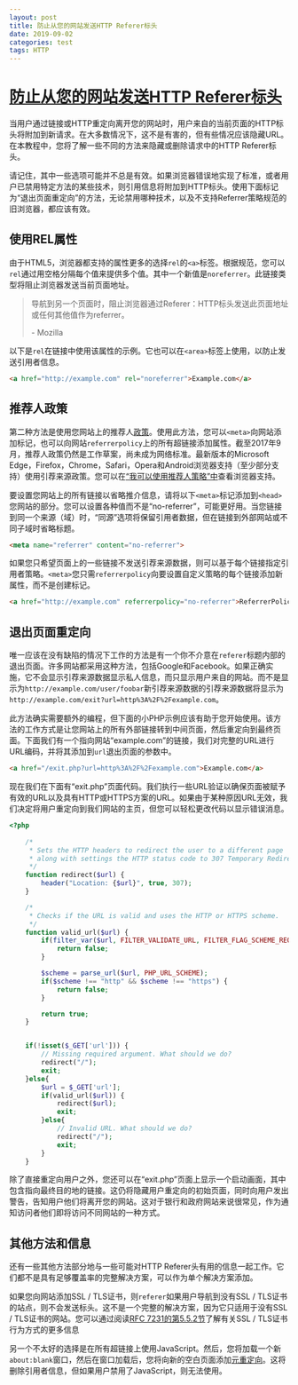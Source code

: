 ```yaml
---
layout: post
title: 防止从您的网站发送HTTP Referer标头
date: 2019-09-02
categories: test
tags: HTTP
---
```


# [防止从您的网站发送HTTP Referer标头](https://geekthis.net/post/hide-http-referer-headers/#exit-page-redirect)

当用户通过链接或HTTP重定向离开您的网站时，用户来自的当前页面的HTTP标头将附加到新请求。在大多数情况下，这不是有害的，但有些情况应该隐藏URL。在本教程中，您将了解一些不同的方法来隐藏或删除请求中的HTTP Referer标头。

请记住，其中一些选项可能并不总是有效。如果浏览器错误地实现了标准，或者用户已禁用特定方法的某些技术，则引用信息将附加到HTTP标头。使用下面标记为“退出页面重定向”的方法，无论禁用哪种技术，以及不支持Referrer策略规范的旧浏览器，都应该有效。

## 使用REL属性

由于HTML5，浏览器都支持的属性更多的选择`rel`的`<a>`标签。根据规范，您可以`rel`通过用空格分隔每个值来提供多个值。其中一个新值是`noreferrer`。此链接类型将阻止浏览器发送当前页面地址。

> 导航到另一个页面时，阻止浏览器通过Referer：HTTP标头发送此页面地址或任何其他值作为referrer。
>
> \- Mozilla

以下是`rel`在链接中使用该属性的示例。它也可以在`<area>`标签上使用，以防止发送引用者信息。

```html
<a href="http://example.com" rel="noreferrer">Example.com</a>
```

## 推荐人政策

第二种方法是使用您网站上的推荐人[政策](https://w3c.github.io/webappsec-referrer-policy/#referrer-policies)。使用此方法，您可以`<meta>`向网站添加标记，也可以向网站`referrerpolicy`上的所有超链接添加属性。截至2017年9月，推荐人政策仍然是工作草案，尚未成为网络标准。最新版本的Microsoft Edge，Firefox，Chrome，Safari，Opera和Android浏览器支持（至少部分支持）使用引荐来源政策。您可以在[“我可以使用推荐人策略”中](http://caniuse.com/#feat=referrer-policy)查看浏览器支持。

要设置您网站上的所有链接以省略推介信息，请将以下`<meta>`标记添加到`<head>`您网站的部分。您可以设置各种值而不是“no-referrer”，可能更好用。当您链接到同一个来源（域）时，“同源”选项将保留引用者数据，但在链接到外部网站或不同子域时省略标题。

```html
<meta name="referrer" content="no-referrer">
```

如果您只希望页面上的一些链接不发送引荐来源数据，则可以基于每个链接指定引用者策略。`<meta>`您只需`referrerpolicy`向要设置自定义策略的每个链接添加新属性，而不是创建标记。

```html
<a href="http://example.com" referrerpolicy="no-referrer">ReferrerPolicy Attribute</a>
```

## 退出页面重定向

唯一应该在没有缺陷的情况下工作的方法是有一个你不介意在`referer`标题内部的退出页面。许多网站都采用这种方法，包括Google和Facebook。如果正确实施，它不会显示引荐来源数据显示私人信息，而只显示用户来自的网站。而不是显示为`http://example.com/user/foobar`新引荐来源数据的引荐来源数据将显示为`http://example.com/exit?url=http%3A%2F%2Fexample.com`。

此方法确实需要额外的编程，但下面的小PHP示例应该有助于您开始使用。该方法的工作方式是让您网站上的所有外部链接转到中间页面，然后重定向到最终页面。下面我们有一个指向网站“example.com”的链接，我们对完整的URL进行URL编码，并将其添加到`url`退出页面的参数中。

```html
<a href="/exit.php?url=http%3A%2F%2Fexample.com">Example.com</a>
```

现在我们在下面有“exit.php”页面代码。我们执行一些URL验证以确保页面被赋予有效的URL以及具有HTTP或HTTPS方案的URL。如果由于某种原因URL无效，我们决定将用户重定向到我们网站的主页，但您可以轻松更改代码以显示错误消息。

```php
<?php
	
	/*
	 * Sets the HTTP headers to redirect the user to a different page
	 * along with settings the HTTP status code to 307 Temporary Redirect
	 */
	function redirect($url) {
		header("Location: {$url}", true, 307);
	}

	/*
	 * Checks if the URL is valid and uses the HTTP or HTTPS scheme.
	 */
	function valid_url($url) {
		if(filter_var($url, FILTER_VALIDATE_URL, FILTER_FLAG_SCHEME_REQUIRED|FILTER_FLAG_HOST_REQUIRED) === false) {
			return false;
		}

		$scheme = parse_url($url, PHP_URL_SCHEME);
		if($scheme !== "http" && $scheme !== "https") {
			return false;
		}

		return true;
	}


	if(!isset($_GET['url'])) {
		// Missing required argument. What should we do?
		redirect("/");
		exit;
	}else{
		$url = $_GET['url'];
		if(valid_url($url)) {
			redirect($url);
			exit;
		}else{
			// Invalid URL. What should we do?
			redirect("/");
			exit;
		}
	}
```

除了直接重定向用户之外，您还可以在“exit.php”页面上显示一个启动画面，其中包含指向最终目的地的链接。这仍将隐藏用户重定向的初始页面，同时向用户发出警告，告知用户他们将离开您的网站。这对于银行和政府网站来说很常见，作为通知访问者他们即将访问不同网站的一种方式。

## 其他方法和信息

还有一些其他方法部分地与一些可能对HTTP Referer头有用的信息一起工作。它们都不是具有足够覆盖率的完整解决方案，可以作为单个解决方案添加。

如果您向网站添加SSL / TLS证书，则`referer`如果用户导航到没有SSL / TLS证书的站点，则不会发送标头。这不是一个完整的解决方案，因为它只适用于没有SSL / TLS证书的网站。您可以通过阅读[RFC 7231的第5.5.2节](https://tools.ietf.org/html/rfc7231#section-5.5.2)了解有关SSL / TLS证书行为方式的更多信息

另一个不太好的选择是在所有超链接上使用JavaScript。然后，您将加载一个新`about:blank`窗口，然后在窗口加载后，您将向新的空白页面添加[元重定向](https://en.wikipedia.org/wiki/Meta_refresh)。这将删除引用者信息，但如果用户禁用了JavaScript，则无法使用。
